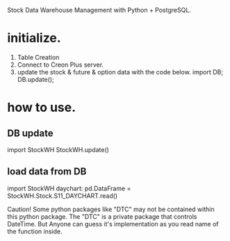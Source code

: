 Stock Data Warehouse Management with Python + PostgreSQL.

# initialize.
1. Table Creation
2. Connect to Creon Plus server.
3. update the stock & future & option data with the code below.
    import DB; DB.update();

# how to use.

## DB update
import StockWH
StockWH.update()

## load data from DB
import StockWH
daychart: pd.DataFrame = StockWH.Stock.S11_DAYCHART.read()

Caution!
Some python packages like "DTC" may not be contained within this python package.
The "DTC" is a private package that controls DateTime.
But Anyone can guess it's implementation as you read name of the function inside.

